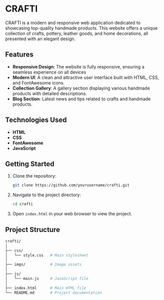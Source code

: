 # CRAFTI

CRAFTI is a modern and responsive web application dedicated to showcasing top-quality handmade products. This website offers a unique collection of crafts, pottery, leather goods, and home decorations, all presented with an elegant design.

## Features

- **Responsive Design**: The website is fully responsive, ensuring a seamless experience on all devices
- **Modern UI**: A clean and attractive user interface built with HTML, CSS, and FontAwesome icons.
- **Collection Gallery**: A gallery section displaying various handmade products with detailed descriptions.
- **Blog Section**: Latest news and tips related to crafts and handmade products.

## Technologies Used

- **HTML**
- **CSS**
- **FontAwesome**
- **JavaScript**

## Getting Started

1. Clone the repository:
    ```bash
    git clone https://github.com/yourusername/crafti.git
    ```
2. Navigate to the project directory:
    ```bash
    cd crafti
    ```
3. Open `index.html` in your web browser to view the project.

## Project Structure

```bash
crafti/
│
├── css/
│   └── style.css   # Main stylesheet
│
├── imgs/           # Image assets
│
├── js/
│   └── main.js     # JavaScript file
│
├── index.html      # Main HTML file
└── README.md       # Project documentation

